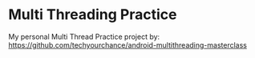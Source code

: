 # Multi Threading Practice

My personal Multi Thread Practice project by:
https://github.com/techyourchance/android-multithreading-masterclass

